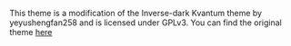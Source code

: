  This theme is a modification of the Inverse-dark Kvantum theme by yeyushengfan258 and is licensed under GPLv3. You can find the original theme [here](https://github.com/yeyushengfan258/Inverse-dark-kde)
